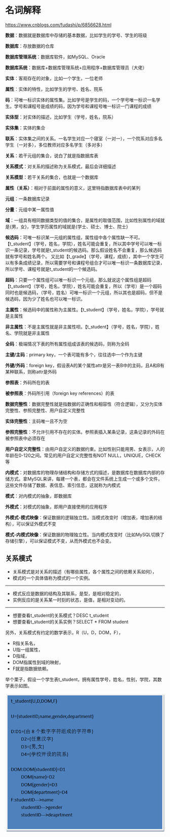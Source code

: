 # 名词解释

https://www.cnblogs.com/fudashi/p/6856628.html

**数据**：数据就是数据库中存储的基本数据，比如学生的学号、学生的班级

**数据库**：存放数据的仓库

**数据库管理系统**：数据库软件，如MySQL、Oracle

**数据库系统**：数据库+数据库管理系统+应用程序+数据库管理员（大佬）


**实体**：客观存在的对象，比如一个学生，一位老师

**属性**：实体的特性，比如学生的学号、姓名、院系

**码**：可唯一标识实体的属性集。比如学号是学生的码，一个学号唯一标识一名学生。学号和课程号是成绩的码，因为学号和课程号唯一标识一门课程的成绩

**实体型**：对实体的描述，比如学生（学号，姓名，院系）

**实体集**：实体的集合

**联系**：实体集之间的关系。一名学生对应一个寝室（一对一），一个院系对应多名学生（一对多），多位教师对应多名学生（多对多）


**关系**：若干元组的集合，说白了就是指数据库表

**关系模式**：对关系的描述称为关系模式，最后会详细描述

**关系模型**：若干关系的集合，也就是一个数据库

**属性（关系）**：相对于前面的属性的意义，这里特指数据库表中的某列

**元组**：一条数据库记录

**分量**：元组中某一属性值

**域**：一组具有相同数据类型的值的集合，是属性的取值范围，比如性别属性的域就是{男，女}，学生学历属性的域就是{学士、硕士、博士、院士}


**候选码**：可唯一标识某一元组的属性组，属性组中各个属性缺一不可。【t_student】（学号，姓名，学院），姓名可能会重复，所以其中学号可以唯一标识一条记录，学号就是t_student的候选码。那么假设姓名不会重复，那么候选码就有学号和姓名两个。 又比如【t_grade】（学号，课程，成绩），其中一个学生可以有多条成绩记录，所以需要学号和课程号组合才可以唯一标识一条数据库记录，所以学号、课程号就是t_student的一个候选码。

**超码**：只要一个属性组可以唯一标识一个元组，那么就说这个属性组是超码 【t_student】（学号，姓名，学院），姓名可能会重复，所以（学号）是一个超码同时也是候选码，（学号，姓名）可唯一标识一个元组，所以其也是超码，但不是候选码，因为少了姓名也可以唯一标识。

**主属性**：候选码中的属性称为主属性。【t_student】（学号，姓名，学院），学号就是主属性

**非主属性**：不是主属性就是非主属性呗。【t_student】（学号，姓名，学院），姓名、学院就是非主属性

**全码**：极端情况下表的所有属性组成该表的候选码，则称为全码

**主键/主码**：primary key，一个表可能有多个，往往选中一个作为主键

**外键/外码**：foreign key，假设表A的某个属性attr是另一表B中的主码，且A和B有某种联系，则称attr是外码

**参照表**：外码所在的表

**被参照表**：外码所引用（foreign key references）的表

**数据完整性**：数据完整性就是指数据的正确性和相容性（符合逻辑），又分为实体完整性、参照完整性、用户自定义完整性

**实体完整性**：主码唯一且不为空

**参照完整性**：不允许引用不存在的实体。参照表插入某条记录，这条记录的外码在被参照表中必须存在

**用户自定义完整性**：由用户自定义的数据约束。比如性别只能用男、女表示，人的年龄在0-120之间。常见的用户自定义完整性有NOT NULL，UNIQUE，CHECK等


**内模式**：对数据库的物理存储结构和存储方式的描述，是数据库在数据库内部的存储方式。拿MySQL来讲，每建一个表，都会在文件系统上生成一个或多个文件，这些文件存储了数据、表信息、索引信息，这就称为内模式

**模式**：对内模式的抽象，即数据库

**外模式**：对模式的抽象，即用户直接使用的应用程序

**外模式-模式映像**：保证数据的逻辑独立性。当模式改变时（增加表，增加表的结构），可以保证外模式不变

**模式-内模式映像**：保证数据的物理独立性。当内模式改变时（比如MySQL切换了存储引擎），可以保证模式不变，从而外模式也不会变。

## 关系模式

* 关系模式是对关系的描述（有哪些属性，各个属性之间的依赖关系如何），
* 模式的一个具体值称为模式的一个实例。
---
* 模式反应是数据的结构及其联系，是型，是相对稳定的，
* 实例反应的是关系某一时刻的状态，是值，是相对变动的。
---
* 想要查看t_student的关系模式？DESC t_student
* 想要查看t_student的关系实例？SELECT * FROM student

另外，关系模式有约定的数学表示，R（U，D，DOM，F），

* R指关系名，
* U指一组属性，
* D指域，
* DOM指属性到域的映射，
* F就是指数据依赖。

举个栗子，假设一个学生表t_student，拥有属性学号，姓名，性别，学院，其数学表示如图。

![](media/1.png)